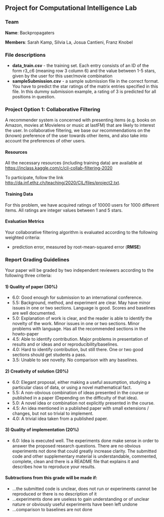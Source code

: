 ## Project for Computational Intelligence Lab

### Team
**Name**: Backpropagaters

**Members**: Sarah Kamp, Silvia La, Josua Cantieni, Franz Knobel

### File descriptions

* **data_train.csv** - the training set. Each entry consists of an ID of the form r3_c6 (meaning row 3 column 6) and the value between 1-5 stars, given by the user for this user/movie combination
* **sampleSubmission.csv** - a sample submission file in the correct format. You have to predict the star ratings of the matrix entries specified in this file. In this dummy submission example, a rating of 3 is predicted for all positions in question.

### Project Option 1: Collaborative Filtering
A recommender system is concerned with presenting items 
(e.g. books on Amazon, movies at Movielens or music at lastFM) 
that are likely to interest the user. 
In collaborative filtering, we base our recommendations on 
the (known) preference of the user towards other items, 
and also take into account the preferences of other users.

#### Resources

All the necessary resources (including training data) are 
available at https://inclass.kaggle.com/c/cil-collab-filtering-2020

To participate, 
follow the link http://da.inf.ethz.ch/teaching/2020/CIL/files/project2.txt.

#### Training Data

For this problem, we have acquired ratings of 10000 users 
for 1000 different items. All ratings are integer values 
between 1 and 5 stars.

#### Evaluation Metrics

Your collaborative filtering algorithm is evaluated according 
to the following weighted criteria:
* prediction error, measured by root-mean-squared error (**RMSE**)

### Report Grading Guidelines

Your paper will be graded by two independent reviewers according to 
the following three criteria:

#### 1) Quality of paper (30%)
* 6.0: Good enough for submission to an international conference.
* 5.5: Background, method, and experiment are clear. May have minor issues in one or two sections. Language is good. Scores and baselines are well documented.
* 5.0: Explanation of work is clear, and the reader is able to identify the novelty of the work. Minor issues in one or two sections. Minor problems with language. Has all the recommended sections in the howto-paper
* 4.5: Able to identify contribution. Major problems in presentation of results and or ideas and or reproducibility/baselines.
* 4.0: Hard to identify contribution, but still there. One or two good sections should get students a pass.
* 3.5: Unable to see novelty. No comparison with any baselines.

#### 2) Creativity of solution (20%)
* 6.0: Elegant proposal, either making a useful assumption, studying a particular class of data, or using a novel mathematical fact.
* 5.5: A non-obvious combination of ideas presented in the course or published in a paper (Depending on the difficulty of that idea).
* 5.0: A novel idea or combination not explicitly presented in the course.
* 4.5: An idea mentioned in a published paper with small extensions / changes, but not so trivial to implement.
* 4.0: A trivial idea taken from a published paper.

#### 3) Quality of implementation (20%)
* 6.0: Idea is executed well. The experiments done make sense in order to answer the proposed research questions. There are no obvious experiments not done that could greatly increase clarity. The submitted code and other supplementary material is understandable, commented, complete, clean and there is a README file that explains it and describes how to reproduce your results.

#### Subtractions from this grade will be made if:
* ...the submitted code is unclear, does not run or experiments cannot be reproduced or there is no description of it
* ...experiments done are useless to gain understanding or of unclear nature or obviously useful experiments have been left undone
* ...comparison to baselines are not done
